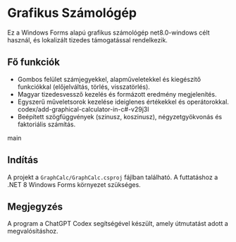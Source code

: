# Grafikus Számológép

Ez a Windows Forms alapú grafikus számológép net8.0-windows célt használ, és lokalizált tizedes támogatással rendelkezik.

## Fő funkciók
- Gombos felület számjegyekkel, alapműveletekkel és kiegészítő funkciókkal (előjelváltás, törlés, visszatörlés).
- Magyar tizedesvessző kezelés és formázott eredmény megjelenítés.
- Egyszerű műveletsorok kezelése ideiglenes értékekkel és operátorokkal.
 codex/add-graphical-calculator-in-c#-v29j3l
- Beépített szögfüggvények (szinusz, koszinusz), négyzetgyökvonás és faktoriális számítás.

 main

## Indítás
A projekt a `GraphCalc/GraphCalc.csproj` fájlban található. A futtatáshoz a .NET 8 Windows Forms környezet szükséges.

## Megjegyzés
A program a ChatGPT Codex segítségével készült, amely útmutatást adott a megvalósításhoz.
